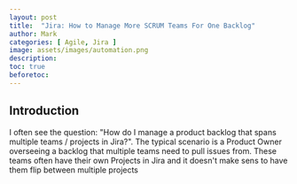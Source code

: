 ```yaml
---
layout: post
title:  "Jira: How to Manage More SCRUM Teams For One Backlog"
author: Mark
categories: [ Agile, Jira ]
image: assets/images/automation.png
description: 
toc: true
beforetoc: 
---
```

## Introduction
I often see the question: "How do I manage a product backlog that spans multiple teams / projects in Jira?".  The typical scenario is a Product Owner overseeing a backlog that multiple teams need to pull issues from. These teams often have their own Projects in Jira and it doesn't make sens to have them flip between multiple projects 
<!--stackedit_data:
eyJoaXN0b3J5IjpbLTE0NzU4MDgxNjUsLTE4OTU5MzA5NjJdfQ
==
-->